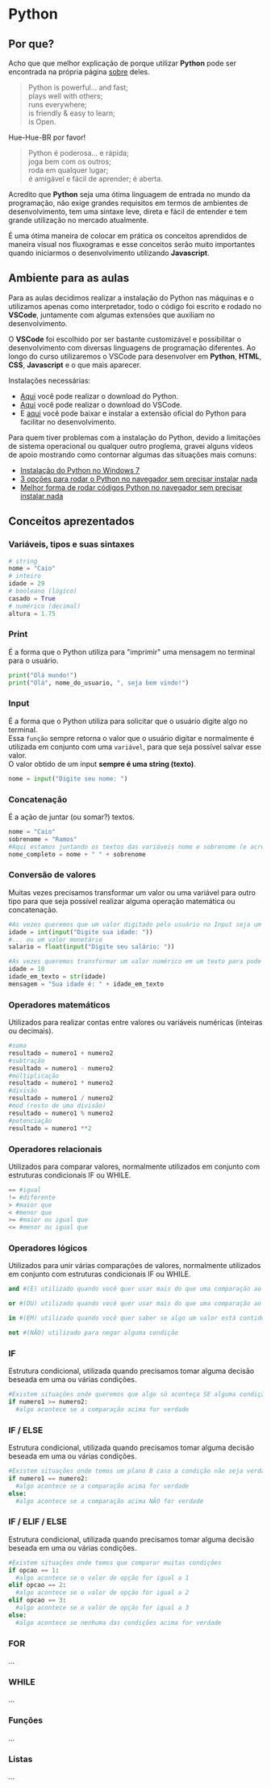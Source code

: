 
# Python

## Por que?
Acho que que melhor explicação de porque utilizar **Python** pode ser encontrada na própria página [sobre](https://www.python.org/about/) deles.
>Python is powerful... and fast;  
>plays well with others;  
>runs everywhere;  
>is friendly & easy to learn;  
>is Open.  

Hue-Hue-BR por favor!
>Python é poderosa... e rápida;  
>joga bem com os outros;  
>roda em qualquer lugar;  
>é amigável e fácil de aprender;
>é aberta.

Acredito que **Python** seja uma ótima linguagem de entrada no mundo da programação, não exige grandes requisitos em termos de ambientes de desenvolvimento, tem uma sintaxe leve, direta e fácil de entender e tem grande utilização no mercado atualmente.

É uma ótima maneira de colocar em prática os conceitos aprendidos de maneira visual nos fluxogramas e esse conceitos serão muito importantes quando iniciarmos o desenvolvimento utilizando **Javascript**.

## Ambiente para as aulas
Para as aulas decidimos realizar a instalação do Python nas máquinas e o utilizamos apenas como interpretador, todo o código foi escrito e rodado no **VSCode**, juntamente com algumas extensões que auxiliam no desenvolvimento. 

O **VSCode** foi escolhido por ser bastante customizável e possibilitar o desenvolvimento com diversas linguagens de programação diferentes. Ao longo do curso utilizaremos o VSCode para desenvolver em **Python**, **HTML**, **CSS**, **Javascript** e o que mais aparecer. 

Instalações necessárias:
- [Aqui](https://www.python.org/downloads/) você pode realizar o download do Python.  
- [Aqui](https://code.visualstudio.com/) você pode realizar o download do VSCode.  
- E [aqui](https://marketplace.visualstudio.com/items?itemName=ms-python.python) você pode baixar e instalar a extensão oficial do Python para facilitar no desenvolvimento.  

Para quem tiver problemas com a instalação do Python, devido a limitações de sistema operacional ou qualquer outro proglema, gravei alguns vídeos de apoio mostrando como contornar algumas das situações mais comuns:
 - [Instalação do Python no Windows 7](https://www.loom.com/share/01aed3846d0e43688b29044ae1a62a13?sharedAppSource=personal_library)
 - [3 opções para rodar o Python no navegador sem precisar instalar nada](https://www.loom.com/share/b3ce7c8813434d5dacdef502ab962879?sharedAppSource=personal_library)
 - [Melhor forma de rodar códigos Python no navegador sem precisar instalar nada](https://www.loom.com/share/990623642e814188b4792d2bbb1607b6?sharedAppSource=personal_library)

## Conceitos aprezentados

### Variáveis, tipos e suas sintaxes
```python
# string
nome = "Caio"
# inteiro
idade = 29
# booleano (lógico)
casado = True
# numérico (decimal)
altura = 1.75
```

### Print
É a forma que o Python utiliza para "imprimir" uma mensagem no terminal para o usuário.
```python
print("Olá mundo!")
print("Olá", nome_do_usuario, ", seja bem vindo!")
```

### Input
É a forma que o Python utiliza para solicitar que o usuário digite algo no terminal.  
Essa `função` sempre retorna o valor que o usuário digitar e normalmente é utilizada em conjunto com uma `variável`, para que seja possível salvar esse valor.  
O valor obtido de um input **sempre é uma string (texto)**.
```python
nome = input("Digite seu nome: ")
```

### Concatenação
É a ação de juntar (ou somar?) textos.
```python
nome = "Caio"
sobrenome = "Ramos"
#Aqui estamos juntando os textos das variáveis nome e sobrenome (e acrescentando um espaço em branco entre elas!)
nome_completo = nome + " " + sobrenome
```

### Conversão de valores
Muitas vezes precisamos transformar um valor ou uma variável para outro tipo para que seja possível realizar alguma operação matemática ou concatenação.
```python
#As vezes queremos que um valor digitado pelo usuário no Input seja um número inteiro
idade = int(input("Digite sua idade: "))
#... ou um valor monetário
salario = float(input("Digite seu salário: "))

#As vezes queremos transformar um valor numérico em um texto para pode concatenar com outro texto
idade = 18
idade_em_texto = str(idade)
mensagem = "Sua idade é: " + idade_em_texto
```

### Operadores matemáticos
Utilizados para realizar contas entre valores ou variáveis numéricas (inteiras ou decimais).
```python
#soma
resultado = numero1 + numero2
#subtração
resultado = numero1 - numero2
#múltiplicação
resultado = numero1 * numero2
#divisão
resultado = numero1 / numero2
#mod (resto de uma divisão)
resultado = numero1 % numero2
#potenciação
resultado = numero1 **2
```

### Operadores relacionais
Utilizados para comparar valores, normalmente utilizados em conjunto com estruturas condicionais IF ou WHILE.
```python
== #igual
!= #diferente
> #maior que
< #menor que
>= #maior ou igual que
<= #menor ou igual que
```

### Operadores lógicos
Utilizados para unir várias comparações de valores, normalmente utilizados em conjunto com estruturas condicionais IF ou WHILE.
```python
and #(E) utilizado quando você quer usar mais do que uma comparação ao mesmo tempo e você quer que todas as partes da sua comparação sejam verdade para prosseguir 

or #(OU) utilizado quando você quer usar mais do que uma comparação ao mesmo tempo e você quer que alguma das partes da sua comparação seja verdade para prosseguir

in #(EM) utilizado quando você quer saber se algo um valor está contido em outro

not #(NÃO) utilizado para negar alguma condição 
```

### IF 
Estrutura condicional, utilizada quando precisamos tomar alguma decisão beseada em uma ou várias condições.
```python
#Existem situações onde queremos que algo só aconteça SE alguma condição for verdade
if numero1 >= numero2:
  #algo acontece se a comparação acima for verdade
```

### IF / ELSE
Estrutura condicional, utilizada quando precisamos tomar alguma decisão beseada em uma ou várias condições.
```python
#Existem situações onde temos um plano B caso a condição não seja verdade
if numero1 == numero2:
  #algo acontece se a comparação acima for verdade
else:
  #algo acontece se a comparação acima NÃO for verdade
```

### IF / ELIF / ELSE
Estrutura condicional, utilizada quando precisamos tomar alguma decisão beseada em uma ou várias condições.
```python
#Existem situações onde temos que comparar muitas condições
if opcao == 1:
  #algo acontece se o valor de opção for igual a 1
elif opcao == 2:
  #algo acontece se o valor de opção for igual a 2
elif opcao == 3:
  #algo acontece se o valor de opção for igual a 3
else:
  #algo acontece se nenhuma das condições acima for verdade
```

### FOR
...

### WHILE
...

### Funções
...

### Listas
...
